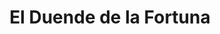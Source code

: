 ---
title: "El Duende de la Fortuna"
url: /carlos-casares/el-duende-de-la-fortuna/
shop: lotería
---